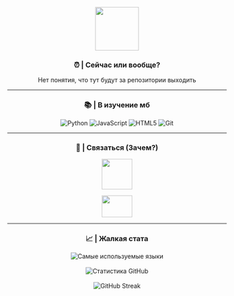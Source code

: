 <p align="center">
  <img src="https://media.tenor.com/4iYuPbOQd_kAAAAi/russia.gif" Width="100" Height="100" />
</p>


<h3 align="center">⏰ | Сейчас или вообще?</h3>

<p align="center">
Нет понятия, что тут будут за репозитории выходить
</p>

---

<h3 align="center">📚 | В изучение мб</h3>

<p align="center">
  <img src="https://img.shields.io/badge/Python-3670A0?style=for-the-badge&logo=python&logoColor=ffdd54" alt="Python" />
  <img src="https://img.shields.io/badge/JavaScript-323330?style=for-the-badge&logo=javascript&logoColor=F7DF1E" alt="JavaScript" />
  <img src="https://img.shields.io/badge/HTML5-E34F26?style=for-the-badge&logo=html5&logoColor=white" alt="HTML5" />
  <img src="https://img.shields.io/badge/Git-F05032?style=for-the-badge&logo=git&logoColor=white" alt="Git" />
</p>

---

<h3 align="center">💬 | Связаться (Зачем?)</h3>

<p align="center">
  <a href="https://t.me/qwikqwiknrek" target="_blank"><Img src="https://media.discordapp.net/attachments/1010300517504778442/1286014933120843776/6.png?ex=66ec5e3d&is=66eb0cbd&hm=29cbd00ed5483e4ba76d4af32dec91e12989857f1686a7531fa79eaf57d0b174&=&format=webp&quality=lossless&width=572&height=572" Width="70" Height="70"></a>
</p>
<p align="center">
<a href="https://discordapp.com/users/658613371553185823/" target="_blank"><Img src="https://media.discordapp.net/attachments/1010300517504778442/1286014933615509635/5.png?ex=66ec5e3d&is=66eb0cbd&hm=17ddf86ec0ed31d16de0861226f3ab49df64687ed17d4b40cc404880aee19ada&=&format=webp&quality=lossless&width=705&height=516" Width="70" Height="50"></a>
</p>

---

<h3 align="center">📈 | Жалкая стата </h3>

<p align="center">
  <img src="https://github-readme-stats.vercel.app/api/top-langs/?username=JackTylerr&layout=compact&theme=radical" alt="Самые используемые языки" />
  <br>
  <br>
  <img src="https://github-readme-stats.vercel.app/api?username=JackTylerr&show_icons=true&theme=radical" alt="Статистика GitHub" />
  <br>
  <br>
  <img src="https://github-readme-streak-stats.herokuapp.com/?user=JackTylerr&theme=radical" alt="GitHub Streak" />
</p>
